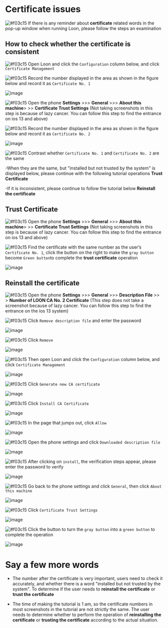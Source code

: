 # Certificate issues

![#f03c15](https://placehold.it/15/f03c15/000000?text=+) If there is any reminder about **certificate** related words in the pop-up window when running Loon, please follow the steps an examination

## How to check whether the certificate is consistent

![#f03c15](https://placehold.it/15/f03c15/000000?text=+) Open Loon and click the `Configuration` column below, and click `Certificate Management`

![#f03c15](https://placehold.it/15/f03c15/000000?text=+) Record the number displayed in the area as shown in the figure below and record it as `Certificate No. 1`

![image](https://raw.githubusercontent.com/chiupam/tutorial-image/master/Loon/Plus/Certificate_1.jpg)

![#f03c15](https://placehold.it/15/f03c15/000000?text=+) Open the phone **Settings** >>> **General** >>> **About this machine**> >> **Certificate Trust Settings** (Not taking screenshots in this step is because of lazy cancer. You can follow this step to find the entrance on ios 13 and above)

![#f03c15](https://placehold.it/15/f03c15/000000?text=+) Record the number displayed in the area as shown in the figure below and record it as `Certificate No. 2`

![image](https://raw.githubusercontent.com/chiupam/tutorial-image/master/Loon/Plus/Certificate_2.jpg)

![#f03c15](https://placehold.it/15/f03c15/000000?text=+) Contrast whether `Certificate No. 1` and `Certificate No. 2` are the same

-When they are the same, but "installed but not trusted by the system" is displayed below, please continue with the following tutorial operations **Trust Certificate**

-If it is inconsistent, please continue to follow the tutorial below **Reinstall the certificate**

## Trust Certificate

![#f03c15](https://placehold.it/15/f03c15/000000?text=+) Open the phone **Settings** >>> **General** >>> **About this machine**> >> **Certificate Trust Settings** (Not taking screenshots in this step is because of lazy cancer. You can follow this step to find the entrance on ios 13 and above)

![#f03c15](https://placehold.it/15/f03c15/000000?text=+) Find the certificate with the same number as the user’s `Certificate No. 1`, click the button on the right to make the `gray button` become ` Green button `to complete the **trust certificate** operation

![image](https://raw.githubusercontent.com/chiupam/tutorial-image/master/Loon/Plus/mitm_8.jpg)

## Reinstall the certificate

![#f03c15](https://placehold.it/15/f03c15/000000?text=+) Open the phone **Settings** >>> **General** >>> **Description File** >> > **Number of LOON CA No. 2 Certificate** (This step does not take a screenshot because of lazy cancer. You can follow this step to find the entrance on the ios 13 system)

![#f03c15](https://placehold.it/15/f03c15/000000?text=+) Click `Remove description file` and enter the password

![image](https://raw.githubusercontent.com/chiupam/tutorial-image/master/Loon/Plus/Certificate_3.jpg)

![#f03c15](https://placehold.it/15/f03c15/000000?text=+) Click `Remove`

![image](https://raw.githubusercontent.com/chiupam/tutorial-image/master/Loon/Plus/Certificate_4.jpg)

![#f03c15](https://placehold.it/15/f03c15/000000?text=+) Then open Loon and click the `Configuration` column below, and click `Certificate Management`

![image](https://raw.githubusercontent.com/chiupam/tutorial-image/master/Loon/Plus/Certificate_UI.jpg)

![#f03c15](https://placehold.it/15/f03c15/000000?text=+) Click `Generate new CA certificate`

![image](https://raw.githubusercontent.com/chiupam/tutorial-image/master/Loon/Plus/mitm_1.jpg)

![#f03c15](https://placehold.it/15/f03c15/000000?text=+) Click `Install CA Certificate`

![image](https://raw.githubusercontent.com/chiupam/tutorial-image/master/Loon/Plus/mitm_2.jpg)

![#f03c15](https://placehold.it/15/f03c15/000000?text=+) In the page that jumps out, click `Allow`

![image](https://raw.githubusercontent.com/chiupam/tutorial-image/master/Loon/Plus/mitm_3.jpg)

![#f03c15](https://placehold.it/15/f03c15/000000?text=+) Open the phone settings and click `Downloaded description file`

![image](https://raw.githubusercontent.com/chiupam/tutorial-image/master/Loon/Plus/mitm_4.jpg)

![#f03c15](https://placehold.it/15/f03c15/000000?text=+) After clicking on `install`, the verification steps appear, please enter the password to verify

![image](https://raw.githubusercontent.com/chiupam/tutorial-image/master/Loon/Plus/mitm_5.jpg)

![#f03c15](https://placehold.it/15/f03c15/000000?text=+) Go back to the phone settings and click `General`, then click `About this machine`

![image](https://raw.githubusercontent.com/chiupam/tutorial-image/master/Loon/Plus/mitm_6.jpg)

![#f03c15](https://placehold.it/15/f03c15/000000?text=+) Click `Certificate Trust Settings`

![image](https://raw.githubusercontent.com/chiupam/tutorial-image/master/Loon/Plus/mitm_7.jpg)

![#f03c15](https://placehold.it/15/f03c15/000000?text=+) Click the button to turn the `gray button` into a `green button` to complete the operation

![image](https://raw.githubusercontent.com/chiupam/tutorial-image/master/Loon/Plus/mitm_8.jpg)

# Say a few more words

- The number after the certificate is very important, users need to check it accurately, and whether there is a word "installed but not trusted by the system". To determine if the user needs to **reinstall the certificate** or **trust the certificate**

- The time of making the tutorial is 1 am, so the certificate numbers in most screenshots in the tutorial are not strictly the same. The user needs to determine whether to perform the operation of **reinstalling the certificate** or **trusting the certificate** according to the actual situation.